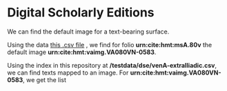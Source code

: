 # Digital Scholarly Editions #

We can find the default image for a text-bearing surface.


Using  the data
<a href="../../../resources/test/data/venA-folioToImage.csv" concordion:set="#csv = setHref(#HREF)">this .csv file</a>
, we find for folio <strong concordion:set="#urn">urn:cite:hmt:msA.80v</strong>  the default image <strong assertEquals="imgForTbs(#urn, #csv)">urn:cite:hmt:vaimg.VA080VN-0583</strong>.


Using the index in this repository at 
<strong concordion:set="#scholImg">/testdata/dse/venA-extraIliadic.csv</strong>,
we can find texts mapped to an image.  For <strong concordion:set="#img">urn:cite:hmt:vaimg.VA080VN-0583</strong>, we get the list 

<!--<strong concordion:assertEquals="textImgMap(#img, #scholImg)"></strong> -->